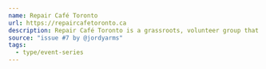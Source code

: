 ```yaml
---
name: Repair Café Toronto
url: https://repaircafetoronto.ca
description: Repair Café Toronto is a grassroots, volunteer group that organizes events where neighbours help neighbours learn how to repair. Our events are hosted by local community centres, branches of the Toronto Public Library and other community-based organizations. The video below was filmed at a recent Repair Café event. You can meet some of the volunteers and fixers, and see what it’s like to visit a Repair Café.
source: "issue #7 by @jordyarms"
tags:
  - type/event-series
---
```

